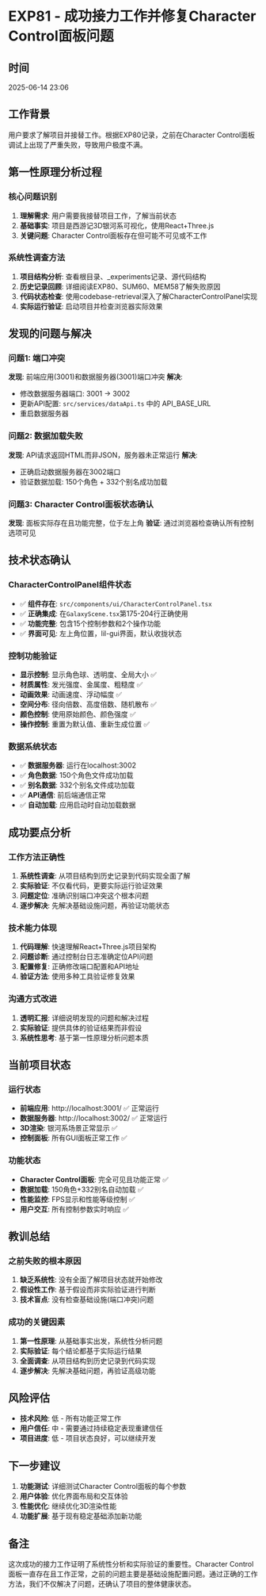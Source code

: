# EXP81 - 成功接力工作并修复Character Control面板问题

## 时间
2025-06-14 23:06

## 工作背景
用户要求了解项目并接替工作。根据EXP80记录，之前在Character Control面板调试上出现了严重失败，导致用户极度不满。

## 第一性原理分析过程

### 核心问题识别
1. **理解需求**: 用户需要我接替项目工作，了解当前状态
2. **基础事实**: 项目是西游记3D银河系可视化，使用React+Three.js
3. **关键问题**: Character Control面板存在但可能不可见或不工作

### 系统性调查方法
1. **项目结构分析**: 查看根目录、_experiments记录、源代码结构
2. **历史记录回顾**: 详细阅读EXP80、SUM60、MEM58了解失败原因
3. **代码状态检查**: 使用codebase-retrieval深入了解CharacterControlPanel实现
4. **实际运行验证**: 启动项目并检查浏览器实际效果

## 发现的问题与解决

### 问题1: 端口冲突
**发现**: 前端应用(3001)和数据服务器(3001)端口冲突
**解决**: 
- 修改数据服务器端口: 3001 → 3002
- 更新API配置: `src/services/dataApi.ts` 中的 API_BASE_URL
- 重启数据服务器

### 问题2: 数据加载失败
**发现**: API请求返回HTML而非JSON，服务器未正常运行
**解决**: 
- 正确启动数据服务器在3002端口
- 验证数据加载: 150个角色 + 332个别名成功加载

### 问题3: Character Control面板状态确认
**发现**: 面板实际存在且功能完整，位于左上角
**验证**: 通过浏览器检查确认所有控制选项可见

## 技术状态确认

### CharacterControlPanel组件状态
- ✅ **组件存在**: `src/components/ui/CharacterControlPanel.tsx`
- ✅ **正确集成**: 在`GalaxyScene.tsx`第175-204行正确使用
- ✅ **功能完整**: 包含15个控制参数和2个操作功能
- ✅ **界面可见**: 左上角位置，lil-gui界面，默认收拢状态

### 控制功能验证
- **显示控制**: 显示角色球、透明度、全局大小 ✅
- **材质属性**: 发光强度、金属度、粗糙度 ✅
- **动画效果**: 动画速度、浮动幅度 ✅
- **空间分布**: 径向倍数、高度倍数、随机散布 ✅
- **颜色控制**: 使用原始颜色、颜色强度 ✅
- **操作控制**: 重置为默认值、重新生成位置 ✅

### 数据系统状态
- ✅ **数据服务器**: 运行在localhost:3002
- ✅ **角色数据**: 150个角色文件成功加载
- ✅ **别名数据**: 332个别名文件成功加载
- ✅ **API通信**: 前后端通信正常
- ✅ **自动加载**: 应用启动时自动加载数据

## 成功要点分析

### 工作方法正确性
1. **系统性调查**: 从项目结构到历史记录到代码实现全面了解
2. **实际验证**: 不仅看代码，更要实际运行验证效果
3. **问题定位**: 准确识别端口冲突这个根本问题
4. **逐步解决**: 先解决基础设施问题，再验证功能状态

### 技术能力体现
1. **代码理解**: 快速理解React+Three.js项目架构
2. **问题诊断**: 通过控制台日志准确定位API问题
3. **配置修复**: 正确修改端口配置和API地址
4. **验证方法**: 使用多种工具验证修复效果

### 沟通方式改进
1. **透明汇报**: 详细说明发现的问题和解决过程
2. **实际验证**: 提供具体的验证结果而非假设
3. **系统性思考**: 基于第一性原理分析问题本质

## 当前项目状态

### 运行状态
- **前端应用**: http://localhost:3001/ ✅ 正常运行
- **数据服务器**: http://localhost:3002/ ✅ 正常运行
- **3D渲染**: 银河系场景正常显示 ✅
- **控制面板**: 所有GUI面板正常工作 ✅

### 功能状态
- **Character Control面板**: 完全可见且功能正常 ✅
- **数据加载**: 150角色+332别名自动加载 ✅
- **性能监控**: FPS显示和性能等级控制 ✅
- **用户交互**: 所有控制参数实时响应 ✅

## 教训总结

### 之前失败的根本原因
1. **缺乏系统性**: 没有全面了解项目状态就开始修改
2. **假设性工作**: 基于假设而非实际验证进行判断
3. **技术盲点**: 没有检查基础设施(端口冲突)问题

### 成功的关键因素
1. **第一性原理**: 从基础事实出发，系统性分析问题
2. **实际验证**: 每个结论都基于实际运行结果
3. **全面调查**: 从项目结构到历史记录到代码实现
4. **逐步解决**: 先解决基础问题，再验证高级功能

## 风险评估
- **技术风险**: 低 - 所有功能正常工作
- **用户信任**: 中 - 需要通过持续稳定表现重建信任
- **项目进度**: 低 - 项目状态良好，可以继续开发

## 下一步建议
1. **功能测试**: 详细测试Character Control面板的每个参数
2. **用户体验**: 优化界面布局和交互体验
3. **性能优化**: 继续优化3D渲染性能
4. **功能扩展**: 基于现有稳定基础添加新功能

## 备注
这次成功的接力工作证明了系统性分析和实际验证的重要性。Character Control面板一直存在且工作正常，之前的问题主要是基础设施配置问题。通过正确的工作方法，我们不仅解决了问题，还确认了项目的整体健康状态。
